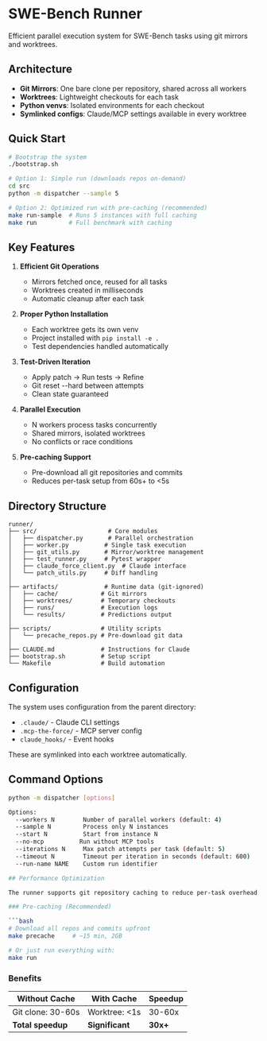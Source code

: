 # SWE-Bench Runner

Efficient parallel execution system for SWE-Bench tasks using git mirrors and worktrees.

## Architecture

- **Git Mirrors**: One bare clone per repository, shared across all workers
- **Worktrees**: Lightweight checkouts for each task
- **Python venvs**: Isolated environments for each checkout
- **Symlinked configs**: Claude/MCP settings available in every worktree

## Quick Start

```bash
# Bootstrap the system
./bootstrap.sh

# Option 1: Simple run (downloads repos on-demand)
cd src
python -m dispatcher --sample 5

# Option 2: Optimized run with pre-caching (recommended)
make run-sample  # Runs 5 instances with full caching
make run         # Full benchmark with caching
```

## Key Features

1. **Efficient Git Operations**
   - Mirrors fetched once, reused for all tasks
   - Worktrees created in milliseconds
   - Automatic cleanup after each task

2. **Proper Python Installation**
   - Each worktree gets its own venv
   - Project installed with `pip install -e .`
   - Test dependencies handled automatically

3. **Test-Driven Iteration**
   - Apply patch → Run tests → Refine
   - Git reset --hard between attempts
   - Clean state guaranteed

4. **Parallel Execution**
   - N workers process tasks concurrently
   - Shared mirrors, isolated worktrees
   - No conflicts or race conditions

5. **Pre-caching Support**
   - Pre-download all git repositories and commits
   - Reduces per-task setup from 60s+ to <5s

## Directory Structure

```
runner/
├── src/                    # Core modules
│   ├── dispatcher.py       # Parallel orchestration
│   ├── worker.py          # Single task execution
│   ├── git_utils.py       # Mirror/worktree management
│   ├── test_runner.py     # Pytest wrapper
│   ├── claude_force_client.py  # Claude interface
│   └── patch_utils.py     # Diff handling
│
├── artifacts/             # Runtime data (git-ignored)
│   ├── cache/            # Git mirrors
│   ├── worktrees/        # Temporary checkouts
│   ├── runs/             # Execution logs
│   └── results/          # Predictions output
│
├── scripts/              # Utility scripts
│   └── precache_repos.py # Pre-download git data
│
├── CLAUDE.md             # Instructions for Claude
├── bootstrap.sh          # Setup script
└── Makefile              # Build automation
```

## Configuration

The system uses configuration from the parent directory:
- `.claude/` - Claude CLI settings
- `.mcp-the-force/` - MCP server config
- `claude_hooks/` - Event hooks

These are symlinked into each worktree automatically.

## Command Options

```bash
python -m dispatcher [options]

Options:
  --workers N        Number of parallel workers (default: 4)
  --sample N         Process only N instances
  --start N          Start from instance N
  --no-mcp          Run without MCP tools
  --iterations N     Max patch attempts per task (default: 5)
  --timeout N        Timeout per iteration in seconds (default: 600)
  --run-name NAME    Custom run identifier

## Performance Optimization

The runner supports git repository caching to reduce per-task overhead:

### Pre-caching (Recommended)

```bash
# Download all repos and commits upfront
make precache     # ~15 min, 2GB

# Or just run everything with:
make run
```

### Benefits

| Without Cache | With Cache | Speedup |
|--------------|------------|---------|
| Git clone: 30-60s | Worktree: <1s | 30-60x |
| **Total speedup** | **Significant** | **30x+** |
```